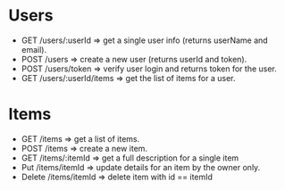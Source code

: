 # Users

* GET /users/:userId => get a single user info (returns userName and email).
* POST /users => create a new user (returns userId and token).
* POST /users/token => verify user login and returns token for the user.
* GET /users/:userId/items => get the list of items for a user.

# Items

* GET /items => get a list of items.
* POST /items => create a new item.
* GET /items/:itemId => get a full description for a single item
* Put /items/itemId => update details for an item by the owner only.
* Delete /items/itemId => delete item with id == itemId